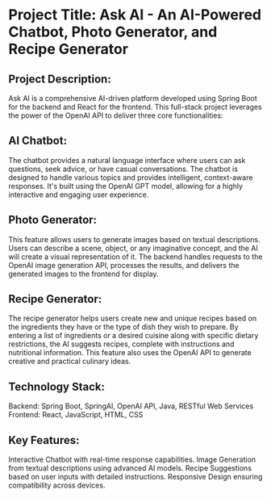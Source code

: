 # Project Title: Ask AI - An AI-Powered Chatbot, Photo Generator, and Recipe Generator

## Project Description:

Ask AI is a comprehensive AI-driven platform developed using Spring Boot for the backend and React for the frontend. This full-stack project leverages the power of the OpenAI API to deliver three core functionalities:

## AI Chatbot:
The chatbot provides a natural language interface where users can ask questions, seek advice, or have casual conversations. The chatbot is designed to handle various topics and provides intelligent, context-aware responses. It's built using the OpenAI GPT model, allowing for a highly interactive and engaging user experience.

## Photo Generator:
This feature allows users to generate images based on textual descriptions. Users can describe a scene, object, or any imaginative concept, and the AI will create a visual representation of it. The backend handles requests to the OpenAI image generation API, processes the results, and delivers the generated images to the frontend for display.

## Recipe Generator:
The recipe generator helps users create new and unique recipes based on the ingredients they have or the type of dish they wish to prepare. By entering a list of ingredients or a desired cuisine along with specific dietary restrictions, the AI suggests recipes, complete with instructions and nutritional information. This feature also uses the OpenAI API to generate creative and practical culinary ideas.

## Technology Stack:

Backend: Spring Boot, SpringAI, OpenAI API, Java, RESTful Web Services
Frontend: React, JavaScript, HTML, CSS

## Key Features:

Interactive Chatbot with real-time response capabilities.
Image Generation from textual descriptions using advanced AI models.
Recipe Suggestions based on user inputs with detailed instructions.
Responsive Design ensuring compatibility across devices.

